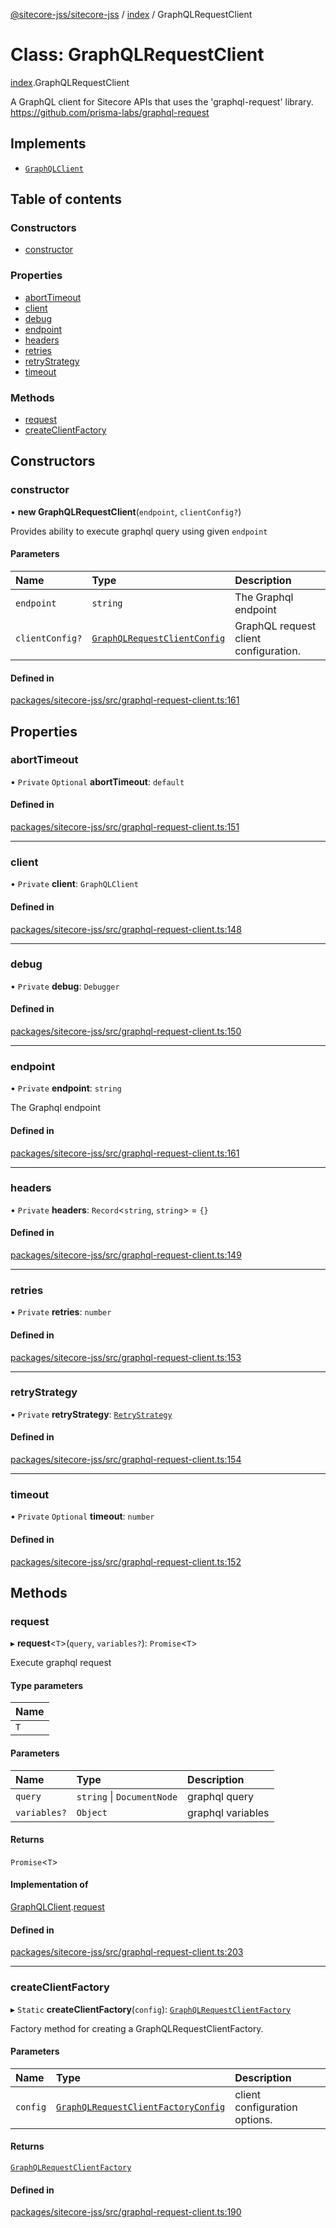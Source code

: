[@sitecore-jss/sitecore-jss](../README.md) / [index](../modules/index.md) / GraphQLRequestClient

# Class: GraphQLRequestClient

[index](../modules/index.md).GraphQLRequestClient

A GraphQL client for Sitecore APIs that uses the 'graphql-request' library.
https://github.com/prisma-labs/graphql-request

## Implements

- [`GraphQLClient`](../interfaces/index.GraphQLClient.md)

## Table of contents

### Constructors

- [constructor](index.GraphQLRequestClient.md#constructor)

### Properties

- [abortTimeout](index.GraphQLRequestClient.md#aborttimeout)
- [client](index.GraphQLRequestClient.md#client)
- [debug](index.GraphQLRequestClient.md#debug)
- [endpoint](index.GraphQLRequestClient.md#endpoint)
- [headers](index.GraphQLRequestClient.md#headers)
- [retries](index.GraphQLRequestClient.md#retries)
- [retryStrategy](index.GraphQLRequestClient.md#retrystrategy)
- [timeout](index.GraphQLRequestClient.md#timeout)

### Methods

- [request](index.GraphQLRequestClient.md#request)
- [createClientFactory](index.GraphQLRequestClient.md#createclientfactory)

## Constructors

### constructor

• **new GraphQLRequestClient**(`endpoint`, `clientConfig?`)

Provides ability to execute graphql query using given `endpoint`

#### Parameters

| Name | Type | Description |
| :------ | :------ | :------ |
| `endpoint` | `string` | The Graphql endpoint |
| `clientConfig?` | [`GraphQLRequestClientConfig`](../modules/index.md#graphqlrequestclientconfig) | GraphQL request client configuration. |

#### Defined in

[packages/sitecore-jss/src/graphql-request-client.ts:161](https://github.com/Sitecore/jss/blob/0fdefd685/packages/sitecore-jss/src/graphql-request-client.ts#L161)

## Properties

### abortTimeout

• `Private` `Optional` **abortTimeout**: `default`

#### Defined in

[packages/sitecore-jss/src/graphql-request-client.ts:151](https://github.com/Sitecore/jss/blob/0fdefd685/packages/sitecore-jss/src/graphql-request-client.ts#L151)

___

### client

• `Private` **client**: `GraphQLClient`

#### Defined in

[packages/sitecore-jss/src/graphql-request-client.ts:148](https://github.com/Sitecore/jss/blob/0fdefd685/packages/sitecore-jss/src/graphql-request-client.ts#L148)

___

### debug

• `Private` **debug**: `Debugger`

#### Defined in

[packages/sitecore-jss/src/graphql-request-client.ts:150](https://github.com/Sitecore/jss/blob/0fdefd685/packages/sitecore-jss/src/graphql-request-client.ts#L150)

___

### endpoint

• `Private` **endpoint**: `string`

The Graphql endpoint

#### Defined in

[packages/sitecore-jss/src/graphql-request-client.ts:161](https://github.com/Sitecore/jss/blob/0fdefd685/packages/sitecore-jss/src/graphql-request-client.ts#L161)

___

### headers

• `Private` **headers**: `Record`\<`string`, `string`\> = `{}`

#### Defined in

[packages/sitecore-jss/src/graphql-request-client.ts:149](https://github.com/Sitecore/jss/blob/0fdefd685/packages/sitecore-jss/src/graphql-request-client.ts#L149)

___

### retries

• `Private` **retries**: `number`

#### Defined in

[packages/sitecore-jss/src/graphql-request-client.ts:153](https://github.com/Sitecore/jss/blob/0fdefd685/packages/sitecore-jss/src/graphql-request-client.ts#L153)

___

### retryStrategy

• `Private` **retryStrategy**: [`RetryStrategy`](../interfaces/index.RetryStrategy.md)

#### Defined in

[packages/sitecore-jss/src/graphql-request-client.ts:154](https://github.com/Sitecore/jss/blob/0fdefd685/packages/sitecore-jss/src/graphql-request-client.ts#L154)

___

### timeout

• `Private` `Optional` **timeout**: `number`

#### Defined in

[packages/sitecore-jss/src/graphql-request-client.ts:152](https://github.com/Sitecore/jss/blob/0fdefd685/packages/sitecore-jss/src/graphql-request-client.ts#L152)

## Methods

### request

▸ **request**\<`T`\>(`query`, `variables?`): `Promise`\<`T`\>

Execute graphql request

#### Type parameters

| Name |
| :------ |
| `T` |

#### Parameters

| Name | Type | Description |
| :------ | :------ | :------ |
| `query` | `string` \| `DocumentNode` | graphql query |
| `variables?` | `Object` | graphql variables |

#### Returns

`Promise`\<`T`\>

#### Implementation of

[GraphQLClient](../interfaces/index.GraphQLClient.md).[request](../interfaces/index.GraphQLClient.md#request)

#### Defined in

[packages/sitecore-jss/src/graphql-request-client.ts:203](https://github.com/Sitecore/jss/blob/0fdefd685/packages/sitecore-jss/src/graphql-request-client.ts#L203)

___

### createClientFactory

▸ `Static` **createClientFactory**(`config`): [`GraphQLRequestClientFactory`](../modules/index.md#graphqlrequestclientfactory)

Factory method for creating a GraphQLRequestClientFactory.

#### Parameters

| Name | Type | Description |
| :------ | :------ | :------ |
| `config` | [`GraphQLRequestClientFactoryConfig`](../modules/index.md#graphqlrequestclientfactoryconfig) | client configuration options. |

#### Returns

[`GraphQLRequestClientFactory`](../modules/index.md#graphqlrequestclientfactory)

#### Defined in

[packages/sitecore-jss/src/graphql-request-client.ts:190](https://github.com/Sitecore/jss/blob/0fdefd685/packages/sitecore-jss/src/graphql-request-client.ts#L190)
